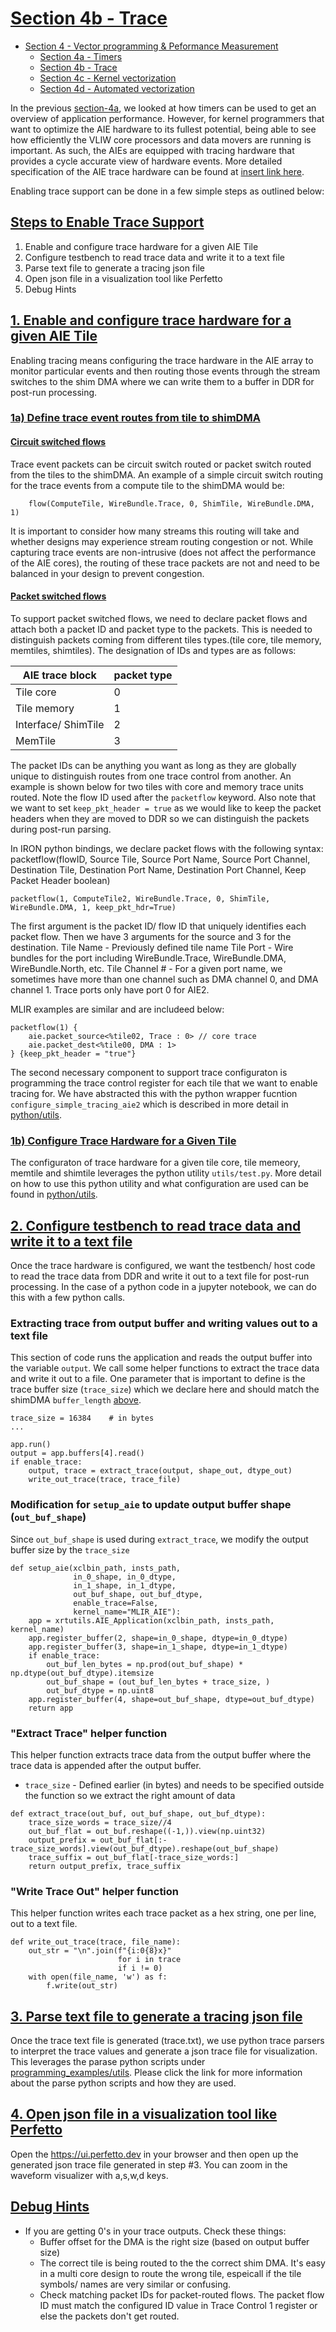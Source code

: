 <!---//===- README.md --------------------------*- Markdown -*-===//
//
// This file is licensed under the Apache License v2.0 with LLVM Exceptions.
// See https://llvm.org/LICENSE.txt for license information.
// SPDX-License-Identifier: Apache-2.0 WITH LLVM-exception
//
// Copyright (C) 2022, Advanced Micro Devices, Inc.
// 
//===----------------------------------------------------------------------===//-->

# <ins>Section 4b - Trace</ins>

* [Section 4 - Vector programming & Peformance Measurement](../../section-4)
    * [Section 4a - Timers](./section-4a)
    * [Section 4b - Trace](./section-4b)
    * [Section 4c - Kernel vectorization](./section-4c)
    * [Section 4d - Automated vectorization](./section-4d)

In the previous [section-4a](../section-4a), we looked at how timers can be used to get an overview of application performance. However, for kernel programmers that want to optimize the AIE hardware to its fullest potential, being able to see how efficiently the VLIW core processors and data movers are running is important. As such, the AIEs are equipped with tracing hardware that provides a cycle accurate view of hardware events. More detailed specification of the AIE trace hardware can be found at [insert link here](insert_link).

Enabling trace support can be done in a few simple steps as outlined below:

## <u>Steps to Enable Trace Support</u>
1. Enable and configure trace hardware for a given AIE Tile
1. Configure testbench to read trace data and write it to a text file
1. Parse text file to generate a tracing json file
1. Open json file in a visualization tool like Perfetto
1. Debug Hints


## <u>1. Enable and configure trace hardware for a given AIE Tile</u>

Enabling tracing means configuring the trace hardware in the AIE array to monitor particular events and then routing those events through the stream switches to the shim DMA where we can write them to a buffer in DDR for post-run processing.

### <u>1a) Define trace event routes from tile to shimDMA</u>
#### <u>Circuit switched flows</u>

Trace event packets can be circuit switch routed or packet switch routed from the tiles to the shimDMA. An example of a simple circuit switch routing for the trace events from a compute tile to the shimDMA would be:

```
    flow(ComputeTile, WireBundle.Trace, 0, ShimTile, WireBundle.DMA, 1)
```

It is important to consider how many streams this routing will take and whether designs may experience stream routing congestion or not. While capturing trace events are non-intrusive (does not affect the performance of the AIE cores), the routing of these trace packets are not and need to be balanced in your design to prevent congestion.

#### <u>Packet switched flows</u>
To support packet switched flows, we need to declare packet flows and attach both a packet ID and packet type to the packets. This is needed to distinguish packets coming from different tiles types.(tile core, tile memory, memtiles, shimtiles). The designation of IDs and types are as follows:

| AIE trace block | packet type |
|-----------------|-------------|
| Tile core       | 0           |
| Tile memory     | 1           |
| Interface/ ShimTile       | 2           |
| MemTile         | 3           |

The packet IDs can be anything you want as long as they are globally unique to distinguish routes from one trace control from another. An example is shown below for two tiles with core and memory trace units routed. Note the flow ID used after the `packetflow` keyword. Also note that we want to set `keep_pkt_header = true` as we would like to keep the packet headers when they are moved to DDR so we can distinguish the packets during post-run parsing.

In IRON python bindings, we declare packet flows with the following syntax:
packetflow(flowID, Source Tile, Source Port Name, Source Port Channel, Destination Tile, Destination Port Name, Destination Port Channel, Keep Packet Header boolean)
```
packetflow(1, ComputeTile2, WireBundle.Trace, 0, ShimTile, WireBundle.DMA, 1, keep_pkt_hdr=True)
```
The first argument is the packet ID/ flow ID that uniquely identifies each packet flow. 
Then we have 3 arguments for the source and 3 for the destination. 
Tile Name - Previously defined tile name
Tile Port - Wire bundles for the port including WireBundle.Trace, WireBundle.DMA, WireBundle.North, etc. 
Tile Channel # - For a given port name, we sometimes have more than one channel such as DMA channel 0, and DMA channel 1. Trace ports only have port 0 for AIE2.

MLIR examples are similar and are includeed below:
```
packetflow(1) { 
    aie.packet_source<%tile02, Trace : 0> // core trace
    aie.packet_dest<%tile00, DMA : 1>
} {keep_pkt_header = "true"}
```
The second necessary component to support trace configuraton is programming the trace control register for each tile that we want to enable tracing for. We have abstracted this with the python wrapper fucntion `configure_simple_tracing_aie2` which is described in more detail in [python/utils](../../../python/utils).

### <u>1b) Configure Trace Hardware for a Given Tile</u>
The configuraton of trace hardware for a given tile core, tile memeory, memtile and shimtile leverages the python utility `utils/test.py`. More detail on how to use this python utility and what configuration are used can be found in [python/utils](../../../python/utils/).

## <u>2. Configure testbench to read trace data and write it to a text file</u>

Once the trace hardware is configured, we want the testbench/ host code to read the trace data from DDR and write it out to a text file for post-run processing. In the case of a python code in a jupyter notebook, we can do this with a few python calls.

### Extracting trace from output buffer and writing values out to a text file
This section of code runs the application and reads the output buffer into the variable `output`. We call some helper functions to extract the trace data and write it out to a file. One parameter that is important to define is the trace buffer size (`trace_size`) which we declare here and should match the shimDMA `buffer_length` [above](#configure-shimdma).
```
trace_size = 16384    # in bytes
...

app.run()
output = app.buffers[4].read()
if enable_trace:
    output, trace = extract_trace(output, shape_out, dtype_out)
    write_out_trace(trace, trace_file)
```
### Modification for `setup_aie` to update output buffer shape (`out_buf_shape`)
Since `out_buf_shape` is used during `extract_trace`, we modify the output buffer size by the `trace_size`
```
def setup_aie(xclbin_path, insts_path, 
              in_0_shape, in_0_dtype,
              in_1_shape, in_1_dtype, 
              out_buf_shape, out_buf_dtype,
              enable_trace=False,
              kernel_name="MLIR_AIE"):
    app = xrtutils.AIE_Application(xclbin_path, insts_path, kernel_name)
    app.register_buffer(2, shape=in_0_shape, dtype=in_0_dtype)
    app.register_buffer(3, shape=in_1_shape, dtype=in_1_dtype)
    if enable_trace:
        out_buf_len_bytes = np.prod(out_buf_shape) * np.dtype(out_buf_dtype).itemsize
        out_buf_shape = (out_buf_len_bytes + trace_size, )
        out_buf_dtype = np.uint8
    app.register_buffer(4, shape=out_buf_shape, dtype=out_buf_dtype)
    return app
```

### "Extract Trace" helper function
This helper function extracts trace data from the output buffer where the trace data is appended after the output buffer. 
* `trace_size` - Defined earlier (in bytes) and needs to be specified outside the function so we extract the right amount of data
```
def extract_trace(out_buf, out_buf_shape, out_buf_dtype):
    trace_size_words = trace_size//4
    out_buf_flat = out_buf.reshape((-1,)).view(np.uint32)
    output_prefix = out_buf_flat[:-trace_size_words].view(out_buf_dtype).reshape(out_buf_shape)
    trace_suffix = out_buf_flat[-trace_size_words:]
    return output_prefix, trace_suffix
```
### "Write Trace Out" helper function
This helper function writes each trace packet as a hex string, one per line, out to a text file.
```
def write_out_trace(trace, file_name):
    out_str = "\n".join(f"{i:0{8}x}" 
                        for i in trace
                        if i != 0)
    with open(file_name, 'w') as f:
        f.write(out_str)
```

## <u>3. Parse text file to generate a tracing json file</u>
Once the trace text file is generated (trace.txt), we use python trace parsers to interpret the trace values and generate a json trace file for visualization. This leverages the parase python scripts under [programming_examples/utils](../../../programming_examples/utils/). Please click the link for more information about the parse python scripts and how they are used. 

## <u>4. Open json file in a visualization tool like Perfetto</u>
Open the https://ui.perfetto.dev in your browser and then open up the generated json trace file generated in step #3. You can zoom in the waveform visualizer with a,s,w,d keys. 

## <u>Debug Hints</u>
* If you are getting 0's in your trace outputs. Check these things:
    * Buffer offset for the DMA is the right size (based on output buffer size)
    * The correct tile is being routed to the the correct shim DMA. It's easy in a multi core design to route the wrong tile, espeicall if the tile symbols/ names are very similar or confusing.
    * Check matching packet IDs for packet-routed flows. The packet flow ID must match the configured ID value in Trace Control 1 register or else the packets don't get routed.